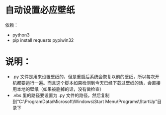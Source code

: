 # 自动设置必应壁纸

依赖： 

- python3
- pip install requests pypiwin32

# 说明：

- .py 文件是用来设置壁纸的，但是重启后系统会恢复以前的壁纸，所以每次开机都要运行一遍。而且这个脚本如果检测到今天已经下载过壁纸的话，会直接用本地的壁纸（如果被删掉的话，没有做检查）
- .vbs 里的路径要设置为 .py 文件的路径，然后复制到“C:\ProgramData\Microsoft\Windows\Start Menu\Programs\StartUp”目录下